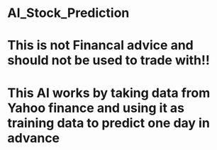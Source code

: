 # AI_Stock_Prediction

# This is not Financal advice and should not be used to trade with!!

# This AI works by taking data from Yahoo finance and using it as training data to predict one day in advance
